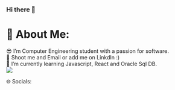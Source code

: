### Hi there 👋

<h1>💫 About Me:</h1>
😎 I’m Computer Engineering student with a passion for software.<br>
🤝 Shoot me and Email or add me on LinkdIn :)<br>
🌱 I’m currently learning Javascript, React and Oracle Sql DB.<br>

<img src= "https://www.google.com/search?q=yazilimci+resimleri&rlz=1C5CHFA_enTR976TR976&source=lnms&tbm=isch&sa=X&ved=2ahUKEwj5-_7TsPD8AhVmx4sKHdajCDwQ_AUoAXoECAEQAw&biw=1680&bih=939&dpr=2#imgrc=4XC8Z7yJZ9aHSM">



🌐 Socials:


